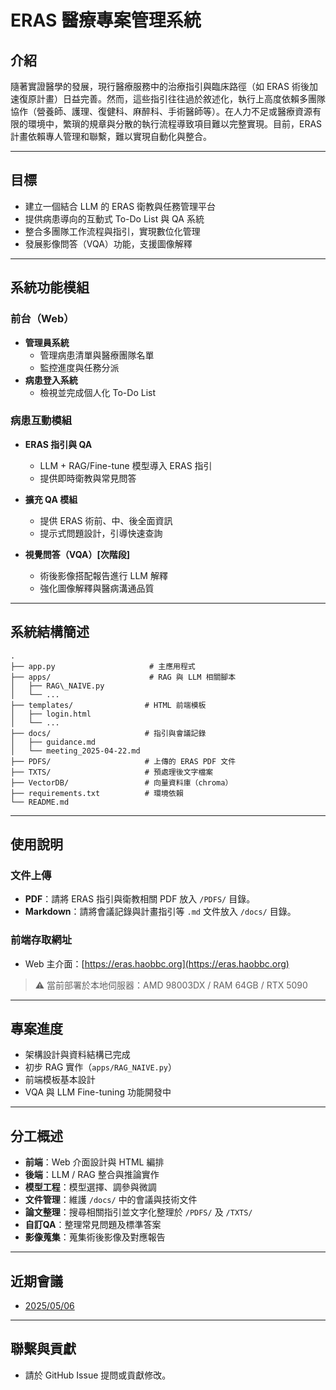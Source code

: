# ERAS 醫療專案管理系統

## 介紹

隨著實證醫學的發展，現行醫療服務中的治療指引與臨床路徑（如 ERAS 術後加速復原計畫）日益完善。然而，這些指引往往過於敘述化，執行上高度依賴多團隊協作（營養師、護理、復健科、麻醉科、手術醫師等）。在人力不足或醫療資源有限的環境中，繁瑣的規章與分散的執行流程導致項目難以完整實現。目前，ERAS 計畫依賴專人管理和聯繫，難以實現自動化與整合。

---

## 目標

- 建立一個結合 LLM 的 ERAS 衛教與任務管理平台
- 提供病患導向的互動式 To-Do List 與 QA 系統
- 整合多團隊工作流程與指引，實現數位化管理
- 發展影像問答（VQA）功能，支援圖像解釋

---

## 系統功能模組

### 前台（Web）

- **管理員系統**
  - 管理病患清單與醫療團隊名單
  - 監控進度與任務分派
- **病患登入系統**
  - 檢視並完成個人化 To-Do List

### 病患互動模組

- **ERAS 指引與 QA**
  - LLM + RAG/Fine-tune 模型導入 ERAS 指引
  - 提供即時衛教與常見問答

- **擴充 QA 模組**
  - 提供 ERAS 術前、中、後全面資訊
  - 提示式問題設計，引導快速查詢

- **視覺問答（VQA）[次階段]**
  - 術後影像搭配報告進行 LLM 解釋
  - 強化圖像解釋與醫病溝通品質

---

## 系統結構簡述

```
.
├── app.py                     # 主應用程式
├── apps/                      # RAG 與 LLM 相關腳本
│   ├── RAG\_NAIVE.py
│   └── ...
├── templates/                # HTML 前端模板
│   ├── login.html
│   └── ...
├── docs/                     # 指引與會議記錄
│   ├── guidance.md
│   └── meeting_2025-04-22.md
├── PDFS/                     # 上傳的 ERAS PDF 文件
├── TXTS/                     # 預處理後文字檔案
├── VectorDB/                 # 向量資料庫（chroma）
├── requirements.txt          # 環境依賴
└── README.md

```

---

## 使用說明

### 文件上傳

- **PDF**：請將 ERAS 指引與衛教相關 PDF 放入 `/PDFS/` 目錄。
- **Markdown**：請將會議記錄與計畫指引等 `.md` 文件放入 `/docs/` 目錄。

### 前端存取網址

- Web 主介面：[https://eras.haobbc.org](https://eras.haobbc.org)

> ⚠️ 當前部署於本地伺服器：AMD 98003DX / RAM 64GB / RTX 5090

---

## 專案進度

- 架構設計與資料結構已完成
- 初步 RAG 實作（`apps/RAG_NAIVE.py`）
- 前端模板基本設計
- VQA 與 LLM Fine-tuning 功能開發中

---

## 分工概述

- **前端**：Web 介面設計與 HTML 編排
- **後端**：LLM / RAG 整合與推論實作
- **模型工程**：模型選擇、調參與微調
- **文件管理**：維護 `/docs/` 中的會議與技術文件
- **論文整理**：搜尋相關指引並文字化整理於 `/PDFS/` 及 `/TXTS/` 
- **自訂QA**：整理常見問題及標準答案
- **影像蒐集**：蒐集術後影像及對應報告 

---

## 近期會議

- [2025/05/06](./docs/2025-05-06-meeting.md)

---

## 聯繫與貢獻

- 請於 GitHub Issue 提問或貢獻修改。
```
